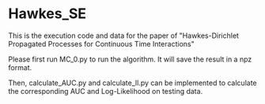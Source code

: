 # Hawkes_SE

This is the execution code and data for the paper of "Hawkes-Dirichlet Propagated Processes for Continuous Time Interactions"

Please first run MC_0.py to run the algorithm. It will save the result in a npz format. 

Then, calculate_AUC.py and calculate_ll.py can be implemented to calculate the corresponding AUC and Log-Likelihood on testing data.

